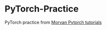 # PyTorch-Practice
PyTorch practice from [Morvan Pytorch tutorials](https://morvanzhou.github.io/tutorials/machine-learning/torch/)
